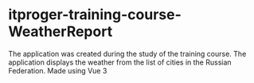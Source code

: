 # itproger-training-course-WeatherReport
The application was created during the study of the training course.  The application displays the weather from the list of cities in the Russian Federation. Made using Vue 3
